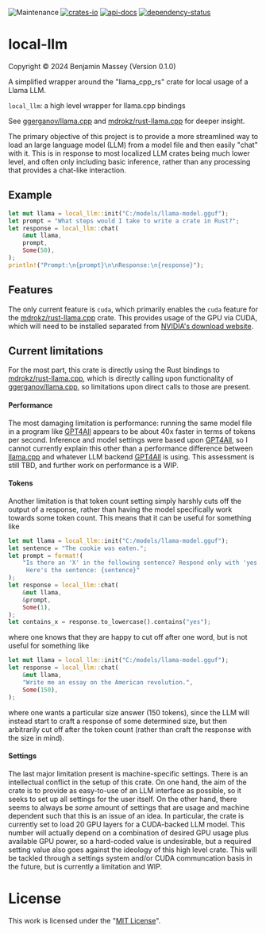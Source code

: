 ![Maintenance](https://img.shields.io/badge/maintenance-actively--developed-brightgreen.svg)
[![crates-io](https://img.shields.io/crates/v/local-llm.svg)](https://crates.io/crates/local-llm)
[![api-docs](https://docs.rs/local-llm/badge.svg)](https://docs.rs/local-llm)
[![dependency-status](https://deps.rs/repo/github/BenjaminMassey/local-llm/status.svg)](https://deps.rs/repo/github/BenjaminMassey/local-llm)

# local-llm
Copyright &copy; 2024 Benjamin Massey (Version 0.1.0)

A simplified wrapper around the "llama_cpp_rs" crate for local usage of a Llama LLM.

`local_llm`:  a high level wrapper for llama.cpp bindings

See [ggerganov/llama.cpp](https://github.com/ggerganov/llama.cpp) and [mdrokz/rust-llama.cpp](https://github.com/mdrokz/rust-llama.cpp) for deeper insight.

The primary objective of this project is to provide a more streamlined way to load
an large language model (LLM) from a model file and then easily "chat" with it. This
is in response to most localized LLM crates being much lower level, and often only
including basic inference, rather than any processing that provides a chat-like interaction.

## Example

```rust
let mut llama = local_llm::init("C:/models/llama-model.gguf");
let prompt = "What steps would I take to write a crate in Rust?";
let response = local_llm::chat(
    &mut llama,
    prompt,
    Some(50),
);
println!("Prompt:\n{prompt}\n\nResponse:\n{response}");
```

## Features

The only current feature is `cuda`, which primarily  enables the `cuda` feature for the
[mdrokz/rust-llama.cpp](https://github.com/mdrokz/rust-llama.cpp) crate. This provides
usage of the GPU via CUDA, which will need to be installed separated from
[NVIDIA's download website](https://developer.nvidia.com/cuda-downloads).

## Current limitations

For the most part, this crate is directly using the Rust bindings to
[mdrokz/rust-llama.cpp](https://github.com/mdrokz/rust-llama.cpp), which is directly
calling upon functionality of [ggerganov/llama.cpp](https://github.com/ggerganov/llama.cpp),
so limitations upon direct calls to those are present.

#### Performance
The most damaging limitation is performance: running the same model file in a program like
[GPT4All](https://gpt4all.io/index.html) appears to be about 40x faster in terms of tokens
per second. Inference and model settings were based upon [GPT4All](https://gpt4all.io/index.html),
so I cannot currently explain this other than a performance difference between
[llama.cpp](https://github.com/ggerganov/llama.cpp) and whatever LLM backend
[GPT4All](https://gpt4all.io/index.html) is using. This assessment is still TBD, and further
work on performance is a WIP.

#### Tokens
Another limitation is that token count setting simply harshly cuts off the output of
a response, rather than having the model specifically work towards some token count.
This means that it can be useful for something like
```rust
let mut llama = local_llm::init("C:/models/llama-model.gguf");
let sentence = "The cookie was eaten.";
let prompt = format!(
    "Is there an 'X' in the following sentence? Respond only with 'yes' or 'no'.
     Here's the sentence: {sentence}"
);
let response = local_llm::chat(
    &mut llama,
    &prompt,
    Some(1),
);
let contains_x = response.to_lowercase().contains("yes");
```
where one knows that they are happy to cut off after one word, but is not useful for
something like
```rust
let mut llama = local_llm::init("C:/models/llama-model.gguf");
let response = local_llm::chat(
    &mut llama,
    "Write me an essay on the American revolution.",
    Some(150),
);
```
where one wants a particular size answer (150 tokens), since the LLM will instead
start to craft a response of some determined size, but then arbitrarily cut off
after the token count (rather than craft the response with the size in mind).

#### Settings
The last major limitation present is machine-specific settings. There is an intellectual
conflict in the setup of this crate. On one hand, the aim of the crate is to provide
as easy-to-use of an LLM interface as possible, so it seeks to set up all settings
for the user itself. On the other hand, there seems to always be _some_ amount of
settings that are usage and machine dependent such that this is an issue of an idea.
In particular, the crate is currently set to load 20 GPU layers for a CUDA-backed
LLM model. This number will actually depend on a combination of desired GPU usage
plus available GPU power, so a hard-coded value is undesirable, but a required setting
value also goes against the ideology of this high level crate. This will be tackled
through a settings system and/or CUDA communcation basis in the future, but is currently
a limitation and WIP.

# License

This work is licensed under the "[MIT License](https://opensource.org/license/mit)".
